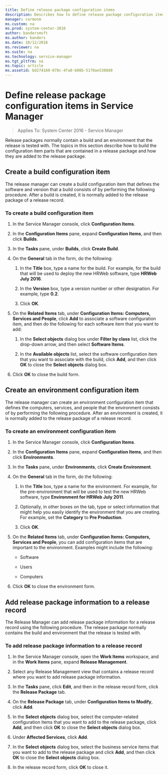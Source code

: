 ```yaml
---
title: Define release package configuration items
description: Describes how to define release package configuration items in Service Manager.
manager: carmonm
ms.custom: na
ms.prod: system-center-2016
author: bandersmsft
ms.author: banders
ms.date: 10/12/2016
ms.reviewer: na
ms.suite: na
ms.technology: service-manager
ms.tgt_pltfrm: na
ms.topic: article
ms.assetid: bd274169-070c-4fa0-b00b-5170ae5308d0
---
```


# Define release package configuration items in Service Manager

>Applies To: System Center 2016 - Service Manager

Release packages normally contain a build and an environment that the release is tested with. The topics in this section describe how to build the configuration item parts that are contained in a release package and how they are added to the release package.  

## Create a build configuration item

The release manager can create a build configuration item that defines the software and version that a build consists of by performing the following procedure. After a build is created, it is normally added to the release package of a release record.  

### To create a build configuration item  

1.  In the Service Manager console, click **Configuration Items**.  

2.  In the **Configuration Items** pane, expand **Configuration Items**, and then click **Builds**.  

3.  In the **Tasks** pane, under **Builds**, click **Create Build**.  

4.  On the **General** tab in the form, do the following:  

    1.  In the **Title** box, type a name for the build. For example, for the build that will be used to deploy the new HRWeb software, type **HRWeb July 2016**.  

    2.  In the **Version** box, type a version number or other designation. For example, type **0.2**.  

    3.  Click **OK**.  

5.  On the **Related Items** tab, under **Configuration Items: Computers, Services and People**, click **Add** to associate a software configuration item, and then do the following for each software item that you want to add:  

    1.  In the **Select objects** dialog box under **Filter by class** list, click the drop\-down arrow, and then select **Software Items**.  

    2.  In the **Available objects** list, select the software configuration item that you want to associate with the build, click **Add**, and then click **OK** to close the **Select objects** dialog box.  

6.  Click **OK** to close the build form.  

## Create an environment configuration item

The release manager can create an environment configuration item that defines the computers, services, and people that the environment consists of by performing the following procedure. After an environment is created, it is normally added to the release package of a release record.  

### To create an environment configuration item  

1.  In the Service Manager console, click **Configuration Items**.  

2.  In the **Configuration Items** pane, expand **Configuration Items**, and then click **Environments**.  

3.  In the **Tasks** pane, under **Environments**, click **Create Environment**.  

4.  On the **General** tab in the form, do the following:  

    1.  In the **Title** box, type a name for the environment. For example, for the pre\-environment that will be used to test the new HRWeb software, type **Environment for HRWeb July 2011**.  

    2.  Optionally, in other boxes on the tab, type or select information that might help you easily identify the environment that you are creating. For example, set the **Category** to **Pre Production**.  

    3.  Click **OK**.  

5.  On the **Related Items** tab, under **Configuration Items: Computers, Services and People**, you can add configuration items that are important to the environment. Examples might include the following:  

    -   Software  

    -   Users  

    -   Computers  

6.  Click **OK** to close the environment form.  

## Add release package information to a release record

The Release Manager can add release package information for a release record using the following procedure. The release package normally contains the build and environment that the release is tested with.  

### To add release package information to a release record  

1.  In the Service Manager console, open the **Work Items** workspace, and in the **Work Items** pane, expand **Release Management**.  

2.  Select any Release Management view that contains a release record where you want to add release package information.  

3.  In the **Tasks** pane, click **Edit**, and then in the release record form, click the **Release Package** tab.  

4.  On the **Release Package** tab, under **Configuration Items to Modify**, click **Add**.  

5.  In the **Select objects** dialog box, select the computer\-related configuration items that you want to add to the release package, click **Add**, and then click **OK** to close the **Select objects** dialog box.  

6.  Under **Affected Services**, click **Add**.  

7.  In the **Select objects** dialog box, select the business service items that you want to add to the release package and click **Add**, and then click **OK** to close the **Select objects** dialog box.  

8.  In the release record form, click **OK** to close it.  
